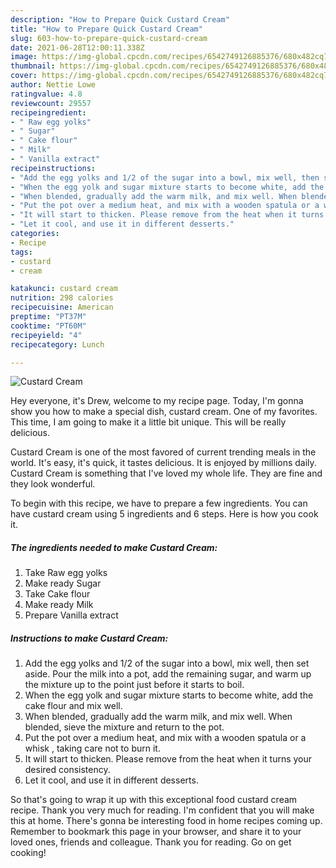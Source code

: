 ```yaml
---
description: "How to Prepare Quick Custard Cream"
title: "How to Prepare Quick Custard Cream"
slug: 603-how-to-prepare-quick-custard-cream
date: 2021-06-28T12:00:11.338Z
image: https://img-global.cpcdn.com/recipes/6542749126885376/680x482cq70/custard-cream-recipe-main-photo.jpg
thumbnail: https://img-global.cpcdn.com/recipes/6542749126885376/680x482cq70/custard-cream-recipe-main-photo.jpg
cover: https://img-global.cpcdn.com/recipes/6542749126885376/680x482cq70/custard-cream-recipe-main-photo.jpg
author: Nettie Lowe
ratingvalue: 4.8
reviewcount: 29557
recipeingredient:
- " Raw egg yolks"
- " Sugar"
- " Cake flour"
- " Milk"
- " Vanilla extract"
recipeinstructions:
- "Add the egg yolks and 1/2 of the sugar into a bowl, mix well, then set aside. Pour the milk into a pot, add the remaining sugar, and warm up the mixture up to the point just before it starts to boil."
- "When the egg yolk and sugar mixture starts to become white, add the cake flour and mix well."
- "When blended, gradually add the warm milk, and mix well. When blended, sieve the mixture and return to the pot."
- "Put the pot over a medium heat, and mix with a wooden spatula or a whisk , taking care not to burn it."
- "It will start to thicken. Please remove from the heat when it turns your desired consistency."
- "Let it cool, and use it in different desserts."
categories:
- Recipe
tags:
- custard
- cream

katakunci: custard cream 
nutrition: 298 calories
recipecuisine: American
preptime: "PT37M"
cooktime: "PT60M"
recipeyield: "4"
recipecategory: Lunch

---
```



![Custard Cream](https://img-global.cpcdn.com/recipes/6542749126885376/680x482cq70/custard-cream-recipe-main-photo.jpg)

Hey everyone, it's Drew, welcome to my recipe page. Today, I'm gonna show you how to make a special dish, custard cream. One of my favorites. This time, I am going to make it a little bit unique. This will be really delicious.

Custard Cream is one of the most favored of current trending meals in the world. It's easy, it's quick, it tastes delicious. It is enjoyed by millions daily. Custard Cream is something that I've loved my whole life. They are fine and they look wonderful.




To begin with this recipe, we have to prepare a few ingredients. You can have custard cream using 5 ingredients and 6 steps. Here is how you cook it.

<!--inarticleads1-->

##### The ingredients needed to make Custard Cream:

1. Take  Raw egg yolks
1. Make ready  Sugar
1. Take  Cake flour
1. Make ready  Milk
1. Prepare  Vanilla extract




<!--inarticleads2-->

##### Instructions to make Custard Cream:

1. Add the egg yolks and 1/2 of the sugar into a bowl, mix well, then set aside. Pour the milk into a pot, add the remaining sugar, and warm up the mixture up to the point just before it starts to boil.
1. When the egg yolk and sugar mixture starts to become white, add the cake flour and mix well.
1. When blended, gradually add the warm milk, and mix well. When blended, sieve the mixture and return to the pot.
1. Put the pot over a medium heat, and mix with a wooden spatula or a whisk , taking care not to burn it.
1. It will start to thicken. Please remove from the heat when it turns your desired consistency.
1. Let it cool, and use it in different desserts.




So that's going to wrap it up with this exceptional food custard cream recipe. Thank you very much for reading. I'm confident that you will make this at home. There's gonna be interesting food in home recipes coming up. Remember to bookmark this page in your browser, and share it to your loved ones, friends and colleague. Thank you for reading. Go on get cooking!
